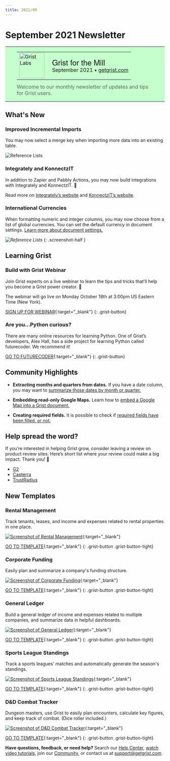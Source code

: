 ```yaml
---
title: 2021/09
---
```


# September 2021 Newsletter

<style>
  /* restore some poorly overridden defaults */
  .newsletter-header .table {
    background-color: initial;
    border: initial;
  }
  .newsletter-header .table > tbody > tr > td {
    padding: initial;
    border: initial;
    vertical-align: initial;
  }
  .newsletter-header img.header-img {
    padding: initial;
    max-width: initial;
    display: initial;
    padding: initial;
    line-height: initial;
    background-color: initial;
    border: initial;
    border-radius: initial;
    margin: initial;
  }

  /* copy newsletter styles, with a prefix for sufficient specificity */
  .newsletter-header .header {
    border: none;
    padding: 0;
    margin: 0;
  }
  .newsletter-header table > tbody > tr > td.header-image {
    width: 80px;
    padding-right: 16px;
  }
  .newsletter-header table > tbody > tr > td.header-text {
    background-color: #c4ffcd;
    padding: 16px 36px;
  }
  .newsletter-header table.header-top {
    border: none;
    padding: 0;
    margin: 0;
    width: 100%;
  }
  .header-title {
    font-family: Helvetica Neue, Helvetica, Arial, sans-serif;
    font-size: 24px;
    line-height: 28px;
  }
  .header-month {
  }
  .header-welcome {
    margin-top: 12px;
    color: #666666;
  }
</style>
<div class="newsletter-header">
<table class="header" cellpadding="0" cellspacing="0" border="0"><tr>
  <td class="header-text">
    <table class="header-top"><tr>
      <td class="header-image">
        <a href="https://www.getgrist.com">
          <img class="header-img" src="/images/newsletters/grist-labs.png" width="80" height="80" alt="Grist Labs" border="0">
        </a>
      </td>
      <td class="header-top-text">
        <div class="header-title">Grist for the Mill</div>
        <div class="header-month">September 2021
          &#8226; <a href="https://www.getgrist.com/">getgrist.com</a></div>
      </td>
    </tr></table>
    <div class="header-welcome">
      Welcome to our monthly newsletter of updates and tips for Grist users.
    </div>
  </td>
</tr></table>
</div>

## What's New

### Improved Incremental Imports

You may now select a merge key when importing more data into an existing table.

![Reference Lists](../images/newsletters/2021-09/import-merge-keys.gif)

### Integrately and KonnectzIT

In addition to Zapier and Pabbly Actions, you may now build integrations with Integrately and KonnectzIT. 🚀

Read more on [Integrately’s website](https://integrately.com/integrations/grist) and [KonnectzIT’s website](https://konnectzit.com/).

### International Currencies

When formatting numeric and integer columns, you may now choose from a list of global currencies. You can set the default currency in document settings. [Learn more about document settings.](https://support.getgrist.com/creating-doc/#document-settings)

<span class="screenshot-large">*![Reference Lists](../images/columns/columns-format-currency.png)*</span>
{: .screenshot-half }

## Learning Grist

### Build with Grist Webinar

Join Grist experts on a live webinar to learn the tips and tricks that’ll help you become a Grist power creator. 💪

The webinar will go live on Monday October 18th at 3:00pm US Eastern Time (New York).

[SIGN UP FOR WEBINAR](https://www.getgrist.com/learn-grist-webinar/){:target="\_blank"}
{: .grist-button}

### Are you...Python curious?

There are many online resources for learning Python. One of Grist’s developers, Alex Hall, has a side project for learning Python called futurecoder. We recommend it!

[GO TO FUTURECODER](https://futurecoder.io/){:target="\_blank"}
{: .grist-button}

## Community Highlights

* **Extracting months and quarters from dates.** If you have a date column, you may want to [summarize those dates by month or quarter.](https://community.getgrist.com/t/recipe-for-getting-months-and-quarters-from-dates/) 

* **Embedding read-only Google Maps.** Learn how to [embed a Google Map into a Grist document.](https://community.getgrist.com/t/how-to-embed-google-map-as-an-iframe/)

* **Creating required fields.** It is possible to check if [required fields have been filled, or not.](https://community.getgrist.com/t/how-to-make-the-mandatory-field/)  

## Help spread the word?
If you’re interested in helping Grist grow, consider leaving a review on product review sites. Here’s  short list where your review could make a big impact. Thank you! 🙏


* [G2](https://www.g2.com/products/grist/)
* [Capterra](https://www.capterra.com/p/232821/Grist/)
* [TrustRadius](https://www.trustradius.com/products/grist/)

## New Templates

### Rental Management

Track tenants, leases, and income and expenses related to rental properties in one place.

[![Screenshot of Rental Management](../images/newsletters/2021-09/rental-management.png)](https://templates.getgrist.com/5iMYwmESm33J/Rental-Management){:target="\_blank"}

[GO TO TEMPLATE](https://templates.getgrist.com/5iMYwmESm33J/Rental-Management){:target="\_blank"}
{: .grist-button .grist-button-tight}

### Corporate Funding

Easily plan and summarize a company's funding structure. 

[![Screenshot of Corporate Funding](../images/newsletters/2021-09/corporate-funding.png)](https://templates.getgrist.com/qprycQa2TVwa/Corporate-Funding){:target="\_blank"}

[GO TO TEMPLATE](https://templates.getgrist.com/qprycQa2TVwa/Corporate-Funding){:target="\_blank"}
{: .grist-button .grist-button-tight}

### General Ledger

Build a general ledger of income and expenses related to multiple companies, and summarize data in helpful dashboards.

[![Screenshot of General Ledger](../images/newsletters/2021-09/general-ledger.png)](https://templates.getgrist.com/2YwYBWpREY2a/General-Ledger){:target="\_blank"}

[GO TO TEMPLATE](https://templates.getgrist.com/2YwYBWpREY2a/General-Ledger){:target="\_blank"}
{: .grist-button .grist-button-tight}

### Sports League Standings

Track a sports leagues' matches and automatically generate the season's standings.

[![Screenshot of Sports League Standings](../images/newsletters/2021-09/sports-league.png)](https://templates.getgrist.com/1xJAp2uxM7tF/Sports-League-Standings){:target="\_blank"}

[GO TO TEMPLATE](https://templates.getgrist.com/1xJAp2uxM7tF/Sports-League-Standings){:target="\_blank"}
{: .grist-button .grist-button-tight}

### D&D Combat Tracker

Dungeon masters, use Grist to easily plan encounters, calculate key figures, and keep track of combat. (Dice roller included.)

[![Screenshot of D&D Combat Tracker](../images/newsletters/2021-09/dnd-combat.png)](https://templates.getgrist.com/3r2i6U4zhQLb/DD-Encounter-Tracker){:target="\_blank"}

[GO TO TEMPLATE](https://templates.getgrist.com/3r2i6U4zhQLb/DD-Encounter-Tracker){:target="\_blank"}
{: .grist-button .grist-button-tight}


**Have questions, feedback, or need help?** Search our [Help Center](../index.md), [watch video
tutorials](https://www.youtube.com/channel/UCx0ioQrrC-bIrkmZ7ZULr0g/playlists), join our
[Community](https://community.getgrist.com), or contact us at <support@getgrist.com>.
